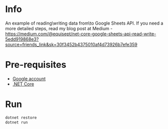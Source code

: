 # Info
An example of reading\writing data from\to Google Sheets API. If you need a more detailed steps, read my blog post at Medium - https://medium.com/@equisept/net-core-google-sheets-api-read-write-5edd919868e3?source=friends_link&sk=30f3452b4375010af4d73926b7efe359

# Pre-requisites

* [Google account](https://accounts.google.com)
* [.NET Core](https://dotnet.microsoft.com/download)

# Run

```cmd
dotnet restore
dotnet run
```
